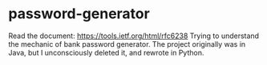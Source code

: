 # password-generator

Read the document: https://tools.ietf.org/html/rfc6238
Trying to understand the mechanic of bank password generator. The project originally was in Java, but I unconsciously deleted it, and rewrote in Python.
